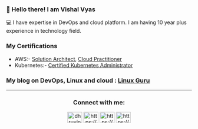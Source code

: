 ### 👋 Hello there! I am Vishal Vyas

💻 I have expertise in DevOps and cloud platform. I am having 10 year plus experience in technology field.

### My Certifications
  - AWS:- [Solution Architect](https://www.credly.com/badges/3199ef68-8a22-4c75-8044-5fa4483a8238/public_url), [Cloud Practitioner](https://www.credly.com/badges/5313f76b-b73c-4e58-a4b8-9d11727b8137)
  - Kubernetes:- [Certified Kubernetes Administrator](https://www.credly.com/badges/c0ce6c50-398a-43e7-9e02-1d1cc61cab10)

### My blog on DevOps, Linux and cloud : [Linux Guru](https://www.vishalvyas.com)

<hr>
<h3 align="center">Connect with me:</h3>
<p align="center">
<a href="https://twitter.com/imvishalvyas" target="blank"><img align="center" src="https://raw.githubusercontent.com/rahuldkjain/github-profile-readme-generator/master/src/images/icons/Social/twitter.svg" alt="dhruvinsoni30" height="30" width="40" /></a>
<a href="https://www.linkedin.com/in/imvishalvyas/" target="blank"><img align="center" src="https://raw.githubusercontent.com/rahuldkjain/github-profile-readme-generator/master/src/images/icons/Social/linked-in-alt.svg" alt="https://www.linkedin.com/in/dhruvinksoni/" height="30" width="40" /></a>
<a href="https://www.facebook.com/iamvishalvyas/" target="blank"><img align="center" src="https://raw.githubusercontent.com/rahuldkjain/github-profile-readme-generator/master/src/images/icons/Social/facebook.svg" alt="https://www.facebook.com/dhruvin.soni.75/" height="30" width="40" /></a>
<a href="/https://www.instagram.com/imvishalvyas/" target="blank"><img align="center" src="https://raw.githubusercontent.com/rahuldkjain/github-profile-readme-generator/master/src/images/icons/Social/instagram.svg" alt="https://www.instagram.com/dhruvin.4530/" height="30" width="40" /></a>
</p>
